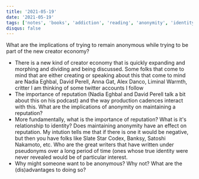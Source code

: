 ```yaml
---
title: '2021-05-19'
date: '2021-05-19'
tags: ['notes', 'books', 'addiction', 'reading', 'anonymity', 'identity', 'reputation', 'creator economy']
disqus: false
---
```


What are the implications of trying to remain anonymous while trying to be part of the new creator economy?

- There is a new kind of creator economy that is quickly expanding and morphing and dividing and being discussed. Some folks that come to mind that are either creating or speaking about this that come to mind are Nadia Eghbal, David Perell, Anna Gat, Alex Danco, Liminal Warmth, critter I am thinking of some twitter accounts I follow
- The importance of reputation (Nadia Eghbal and David Perell talk a bit about this on his podcast) and the way production cadences interact with this. What are the implications of anonymity on maintaining a reputation?
- More fundamentally, what is the importance of reputation? What is it's relationship to identity? Does maintaining anonymity have an effect on reputation. My intution tells me that if there is one it would be negative, but then you have folks like Slate Star Codex, Banksy, Satoshi Nakamoto, etc. Who are the great writers that have written under pseudonyms over a long period of time (ones whose true identity were never revealed would be of particular interest.
- Why might someone want to be anonymous? Why not? What are the (dis)advantages to doing so?
